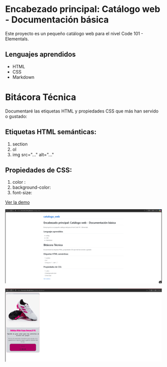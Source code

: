 # Encabezado principal: Catálogo web - Documentación básica
Este proyecto es un pequeño catálogo web para el nivel Code 101 - Elementals.


## Lenguajes aprendidos
- HTML
- CSS
- Markdown

# Bitácora Técnica
Documentaré las etiquetas HTML y propiedades CSS que más han servido o gustado:

## Etiquetas HTML semánticas:
1. section
2. ol
3. img src="..." alt="..."

## Propiedades de CSS:
1. color :
2. background-color:
3. font-size:

[Ver la demo](demo/)

![Cap1](cap1.PNG)


![Cap2](cap2.PNG)